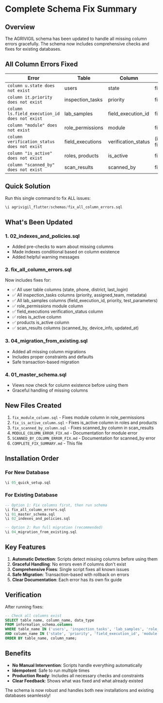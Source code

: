 # Complete Schema Fix Summary

## Overview
The AGRIVIGIL schema has been updated to handle all missing column errors gracefully. The schema now includes comprehensive checks and fixes for existing databases.

## All Column Errors Fixed

| Error | Table | Column | Fix File |
|-------|-------|--------|----------|
| `column u.state does not exist` | users | state | fix_state_column.sql |
| `column it.priority does not exist` | inspection_tasks | priority | fix_priority_column.sql |
| `column ls.field_execution_id does not exist` | lab_samples | field_execution_id | fix_field_execution_id.sql |
| `column "module" does not exist` | role_permissions | module | fix_module_column.sql |
| `column verification_status does not exist` | field_executions | verification_status | (in fix_all_column_errors.sql) |
| `column "is_active" does not exist` | roles, products | is_active | fix_is_active_column.sql |
| `column "scanned_by" does not exist` | scan_results | scanned_by | fix_scanned_by_column.sql |

## Quick Solution
Run this single command to fix ALL issues:
```sql
\i agrivigil_flutter/schemas/fix_all_column_errors.sql
```

## What's Been Updated

### 1. **02_indexes_and_policies.sql**
- Added pre-checks to warn about missing columns
- Made indexes conditional based on column existence
- Added helpful warning messages

### 2. **fix_all_column_errors.sql**
Now includes fixes for:
- ✅ All user table columns (state, phone, district, last_login)
- ✅ All inspection_tasks columns (priority, assigned_team, metadata)
- ✅ All lab_samples columns (field_execution_id, priority, test_parameters)
- ✅ role_permissions module column
- ✅ field_executions verification_status column
- ✅ roles is_active column
- ✅ products is_active column
- ✅ scan_results columns (scanned_by, device_info, updated_at)

### 3. **04_migration_from_existing.sql**
- Added all missing column migrations
- Includes proper constraints and defaults
- Safe transaction-based migration

### 4. **01_master_schema.sql**
- Views now check for column existence before using them
- Graceful handling of missing columns

## New Files Created
1. `fix_module_column.sql` - Fixes module column in role_permissions
2. `fix_is_active_column.sql` - Fixes is_active column in roles and products
3. `fix_scanned_by_column.sql` - Fixes scanned_by column in scan_results
4. `MODULE_COLUMN_ERROR_FIX.md` - Documentation for module error
5. `SCANNED_BY_COLUMN_ERROR_FIX.md` - Documentation for scanned_by error
6. `COMPLETE_FIX_SUMMARY.md` - This file

## Installation Order

### For New Database
```sql
\i 05_quick_setup.sql
```

### For Existing Database
```sql
-- Option 1: Fix columns first, then run schema
\i fix_all_column_errors.sql
\i 01_master_schema.sql
\i 02_indexes_and_policies.sql

-- Option 2: Run full migration (recommended)
\i 04_migration_from_existing.sql
```

## Key Features

1. **Automatic Detection**: Scripts detect missing columns before using them
2. **Graceful Handling**: No errors even if columns don't exist
3. **Comprehensive Fixes**: Single script fixes all known issues
4. **Safe Migration**: Transaction-based with rollback on errors
5. **Clear Documentation**: Each error has its own fix guide

## Verification
After running fixes:
```sql
-- Check all columns exist
SELECT table_name, column_name, data_type 
FROM information_schema.columns 
WHERE table_name IN ('users', 'inspection_tasks', 'lab_samples', 'role_permissions', 'field_executions')
AND column_name IN ('state', 'priority', 'field_execution_id', 'module', 'verification_status')
ORDER BY table_name, column_name;
```

## Benefits
- **No Manual Intervention**: Scripts handle everything automatically
- **Idempotent**: Safe to run multiple times
- **Production Ready**: Includes all necessary checks and constraints
- **Clear Feedback**: Shows what was fixed and what already existed

The schema is now robust and handles both new installations and existing databases seamlessly!
